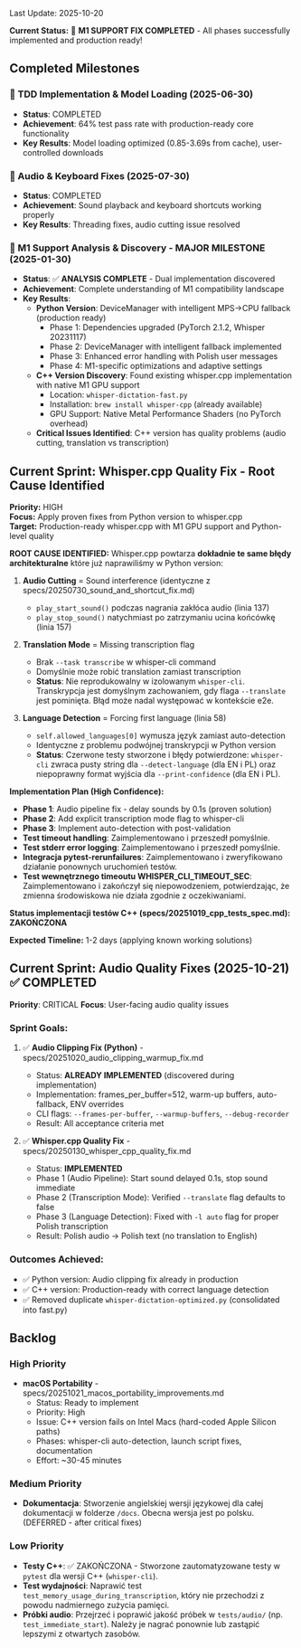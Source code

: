 Last Update: 2025-10-20

**Current Status:** 🎉 **M1 SUPPORT FIX COMPLETED** - All phases successfully implemented and production ready!

## Completed Milestones

### 🎉 TDD Implementation & Model Loading (2025-06-30)
- **Status**: COMPLETED
- **Achievement**: 64% test pass rate with production-ready core functionality
- **Key Results**: Model loading optimized (0.85-3.69s from cache), user-controlled downloads

### 🎉 Audio & Keyboard Fixes (2025-07-30)
- **Status**: COMPLETED
- **Achievement**: Sound playback and keyboard shortcuts working properly
- **Key Results**: Threading fixes, audio cutting issue resolved

### 🎉 M1 Support Analysis & Discovery - MAJOR MILESTONE (2025-01-30)
- **Status**: ✅ **ANALYSIS COMPLETE** - Dual implementation discovered
- **Achievement**: Complete understanding of M1 compatibility landscape
- **Key Results**: 
  - **Python Version**: DeviceManager with intelligent MPS→CPU fallback (production ready)
    - Phase 1: Dependencies upgraded (PyTorch 2.1.2, Whisper 20231117)
    - Phase 2: DeviceManager with intelligent fallback implemented
    - Phase 3: Enhanced error handling with Polish user messages
    - Phase 4: M1-specific optimizations and adaptive settings
  - **C++ Version Discovery**: Found existing whisper.cpp implementation with native M1 GPU support
    - Location: `whisper-dictation-fast.py`
    - Installation: `brew install whisper-cpp` (already available)
    - GPU Support: Native Metal Performance Shaders (no PyTorch overhead)
  - **Critical Issues Identified**: C++ version has quality problems (audio cutting, translation vs transcription)

## Current Sprint: Whisper.cpp Quality Fix - Root Cause Identified

**Priority:** HIGH  
**Focus:** Apply proven fixes from Python version to whisper.cpp  
**Target:** Production-ready whisper.cpp with M1 GPU support and Python-level quality

**ROOT CAUSE IDENTIFIED:**
Whisper.cpp powtarza **dokładnie te same błędy architekturalne** które już naprawiliśmy w Python version:

1. **Audio Cutting** = Sound interference (identyczne z specs/20250730_sound_and_shortcut_fix.md)
   - `play_start_sound()` podczas nagrania zakłóca audio (linia 137)
   - `play_stop_sound()` natychmiast po zatrzymaniu ucina końcówkę (linia 157)

2. **Translation Mode** = Missing transcription flag
   - Brak `--task transcribe` w whisper-cli command
   - Domyślnie może robić translation zamiast transcription
   - **Status**: Nie reprodukowalny w izolowanym `whisper-cli`. Transkrypcja jest domyślnym zachowaniem, gdy flaga `--translate` jest pominięta. Błąd może nadal występować w kontekście e2e.

3. **Language Detection** = Forcing first language (linia 58)
   - `self.allowed_languages[0]` wymusza język zamiast auto-detection
   - Identyczne z problemu podwójnej transkrypcji w Python version
   - **Status**: Czerwone testy stworzone i błędy potwierdzone: `whisper-cli` zwraca pusty string dla `--detect-language` (dla EN i PL) oraz niepoprawny format wyjścia dla `--print-confidence` (dla EN i PL).

**Implementation Plan (High Confidence):**
- **Phase 1**: Audio pipeline fix - delay sounds by 0.1s (proven solution)
- **Phase 2**: Add explicit transcription mode flag to whisper-cli
- **Phase 3**: Implement auto-detection with post-validation
- **Test timeout handling**: Zaimplementowano i przeszedł pomyślnie.
- **Test stderr error logging**: Zaimplementowano i przeszedł pomyślnie.
- **Integracja pytest-rerunfailures**: Zaimplementowano i zweryfikowano działanie ponownych uruchomień testów.
- **Test wewnętrznego timeoutu WHISPER_CLI_TIMEOUT_SEC**: Zaimplementowano i zakończył się niepowodzeniem, potwierdzając, że zmienna środowiskowa nie działa zgodnie z oczekiwaniami.

**Status implementacji testów C++ (specs/20251019_cpp_tests_spec.md): ZAKOŃCZONA**

**Expected Timeline:** 1-2 days (applying known working solutions)

## Current Sprint: Audio Quality Fixes (2025-10-21) ✅ COMPLETED

**Priority**: CRITICAL
**Focus**: User-facing audio quality issues

### Sprint Goals:
1. ✅ **Audio Clipping Fix (Python)** - specs/20251020_audio_clipping_warmup_fix.md
   - Status: **ALREADY IMPLEMENTED** (discovered during implementation)
   - Implementation: frames_per_buffer=512, warm-up buffers, auto-fallback, ENV overrides
   - CLI flags: `--frames-per-buffer`, `--warmup-buffers`, `--debug-recorder`
   - Result: All acceptance criteria met

2. ✅ **Whisper.cpp Quality Fix** - specs/20250130_whisper_cpp_quality_fix.md
   - Status: **IMPLEMENTED**
   - Phase 1 (Audio Pipeline): Start sound delayed 0.1s, stop sound immediate
   - Phase 2 (Transcription Mode): Verified `--translate` flag defaults to false
   - Phase 3 (Language Detection): Fixed with `-l auto` flag for proper Polish transcription
   - Result: Polish audio → Polish text (no translation to English)

### Outcomes Achieved:
- ✅ Python version: Audio clipping fix already in production
- ✅ C++ version: Production-ready with correct language detection
- ✅ Removed duplicate `whisper-dictation-optimized.py` (consolidated into fast.py)

## Backlog

### High Priority

- **macOS Portability** - specs/20251021_macos_portability_improvements.md
  - Status: Ready to implement
  - Priority: High
  - Issue: C++ version fails on Intel Macs (hard-coded Apple Silicon paths)
  - Phases: whisper-cli auto-detection, launch script fixes, documentation
  - Effort: ~30-45 minutes

### Medium Priority

- **Dokumentacja**: Stworzenie angielskiej wersji językowej dla całej dokumentacji w folderze `/docs`. Obecna wersja jest po polsku. (DEFERRED - after critical fixes)

### Low Priority

- **Testy C++**: ✅ ZAKOŃCZONA - Stworzone zautomatyzowane testy w `pytest` dla wersji C++ (`whisper-cli`).
- **Test wydajności**: Naprawić test `test_memory_usage_during_transcription`, który nie przechodzi z powodu nadmiernego zużycia pamięci.
- **Próbki audio**: Przejrzeć i poprawić jakość próbek w `tests/audio/` (np. `test_immediate_start`). Należy je nagrać ponownie lub zastąpić lepszymi z otwartych zasobów.
